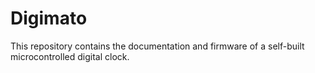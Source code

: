 Digimato
========

This repository contains the documentation and firmware of a self-built microcontrolled digital clock. 
